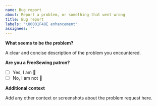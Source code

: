 ```yaml
---
name: Bug report
about: Report a problem, or something that went wrong
title: Bug report
labels: "\U0001F48E enhancement"
assignees: ''
---
```


**What seems to be the problem?**

A clear and concise description of the problem you encountered.

**Are you a FreeSewing patron?**

 - [ ] Yes, I am :hugs:
 - [ ] No, I am not :thinking:

**Additional context**

Add any other context or screenshots about the problem request here.
